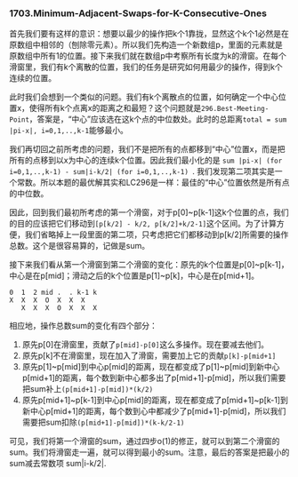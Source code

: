 ### 1703.Minimum-Adjacent-Swaps-for-K-Consecutive-Ones

首先我们要有这样的意识：想要以最少的操作把k个1靠拢，显然这个k个1必然是在原数组中相邻的（刨除零元素）。所以我们先构造一个新数组p，里面的元素就是原数组中所有1的位置。接下来我们就在数组p中考察所有长度为k的滑窗。在每个滑窗里，我们有k个离散的位置，我们的任务是研究如何用最少的操作，得到k个连续的位置。

此时我们会想到一个类似的问题。我们有k个离散点的位置，如何确定一个中心位置x，使得所有k个点离x的距离之和最短？这个问题就是```296.Best-Meeting-Point```，答案是，“中心”应该选在这k个点的中位数处。此时的总距离```total = sum |pi-x|, i=0,1,..,k-1```能够最小。

我们再切回之前所考虑的问题，我们不是把所有的点都移到“中心”位置x，而是把所有的点移到以x为中心的连续k个位置。因此我们最小化的是 ```sum |pi-x| (for i=0,1,..,k-1) - sum|i-k/2| (for i=0,1,..,k-1) ```. 我们发现第二项其实是一个常数。所以本题的最优解其实和LC296是一样：最佳的“中心”位置依然是所有点的中位数。

因此，回到我们最初所考虑的第一个滑窗，对于p[0]~p[k-1]这k个位置的点，我们的目的应该把它们移动到```[p[k/2] - k/2, p[k/2]+k/2-1]```这个区间。为了计算方便，我们省略掉上一段里面的第二项，只考虑把它们都移动到p[k/2]所需要的操作总数。这个是很容易算的，记做是sum。

接下来我们看从第一个滑窗到第二个滑窗的变化：原先的k个位置是p[0]~p[k-1]，中心是在p[mid]；滑动之后的k个位置是p[1]~p[k]，中心是在p[mid+1]。
```
0  1  2 mid .  . k-1 k
X  X  X  O  X  X  X
   X  X  X  O  X  X  X
```
相应地，操作总数sum的变化有四个部分：
1. 原先p[0]在滑窗里，贡献了```p[mid]-p[0]```这么多操作。现在要减去他们。
2. 原先p[k]不在滑窗里，现在加入了滑窗，需要加上它的贡献```p[k]-p[mid+1]```
3. 原先p[1]~p[mid]到中心p[mid]的距离，现在都变成了p[1]~p[mid]到新中心p[mid+1]的距离，每个数到新中心都多出了p[mid+1]-p[mid]，所以我们需要把sum补上```(p[mid+1]-p[mid])*(k/2)```
4. 原先p[mid+1]~p[k-1]到中心p[mid]的距离，现在都变成了p[mid+1]~p[k-1]到新中心p[mid+1]的距离，每个数到心中都减少了p[mid+1]-p[mid]，所以我们需要把sum扣除```(p[mid+1]-p[mid])*(k-k/2-1)```

可见，我们将第一个滑窗的sum，通过四步o(1)的修正，就可以到第二个滑窗的sum。我们将滑窗走一遍，就可以得到最小的sum。注意，最后的答案是把最小的sum减去常数项 sum|i-k/2|.
